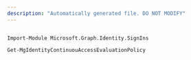 ```yaml
---
description: "Automatically generated file. DO NOT MODIFY"
---
```


```powershellv1

Import-Module Microsoft.Graph.Identity.SignIns

Get-MgIdentityContinuouAccessEvaluationPolicy

```